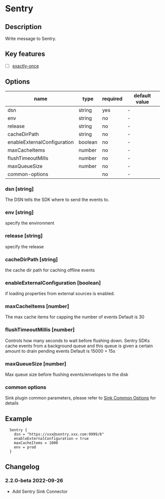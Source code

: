 # Sentry

## Description

Write message to Sentry.

## Key features

- [ ] [exactly-once](../../concept/connector-v2-features.md)

## Options

|            name             |  type   | required | default value |
|-----------------------------|---------|----------|---------------|
| dsn                         | string  | yes      | -             |
| env                         | string  | no       | -             |
| release                     | string  | no       | -             |
| cacheDirPath                | string  | no       | -             |
| enableExternalConfiguration | boolean | no       | -             |
| maxCacheItems               | number  | no       | -             |
| flushTimeoutMills           | number  | no       | -             |
| maxQueueSize                | number  | no       | -             |
| common-options              |         | no       | -             |

### dsn [string]

The DSN tells the SDK where to send the events to.

### env [string]

specify the environment

### release [string]

specify the release

### cacheDirPath [string]

the cache dir path for caching offline events

### enableExternalConfiguration [boolean]

if loading properties from external sources is enabled.

### maxCacheItems [number]

The max cache items for capping the number of events Default is 30

### flushTimeoutMillis [number]

Controls how many seconds to wait before flushing down. Sentry SDKs cache events from a background queue and this queue is given a certain amount to drain pending events Default is 15000 = 15s

### maxQueueSize [number]

Max queue size before flushing events/envelopes to the disk

### common options

Sink plugin common parameters, please refer to [Sink Common Options](../sink-common-options.md) for details

## Example

```
  Sentry {
    dsn = "https://xxx@sentry.xxx.com:9999/6"
    enableExternalConfiguration = true
    maxCacheItems = 1000
    env = prod
  }

```

## Changelog

### 2.2.0-beta 2022-09-26

- Add Sentry Sink Connector

